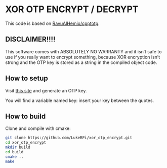 ﻿# XOR OTP ENCRYPT / DECRYPT

This code is based on [RavuAlHemio/cpptotp](https://github.com/RavuAlHemio/cpptotp).

## DISCLAIMER!!!!

This software comes with ABSOLUTELY NO WARRANTY and it isn’t safe to use if you really want to encrypt something, because XOR encryption isn’t strong and the OTP key is stored as a string in the compiled object code.

## How to setup

Visit [this site](https://freeotp.github.io/qrcode.html) and generate an OTP key.

You will find a variable named key: insert your key between the quotes.

## How to build

Clone and compile with cmake:
```sh
git clone https://github.com/LukeRPi/xor_otp_encrypt.git
cd xor_otp_encrypt
mkdir build
cd build
cmake ..
make
```

